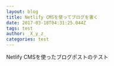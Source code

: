 ```yaml
---
layout: blog
title: Netlify CMSを使ってブログを書く
date: 2017-03-18T04:31:25.044Z
tags: test
author: _X_y_z_
categories: test
---
```


Netlify CMSを使ったブログポストのテスト